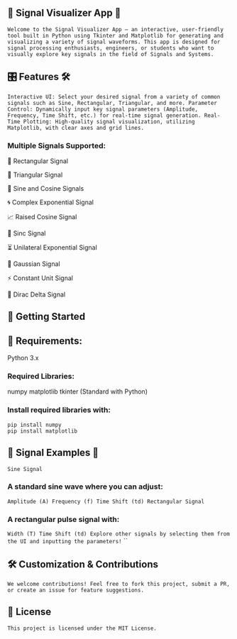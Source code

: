 ## 📡 Signal Visualizer App 🎨
``
Welcome to the Signal Visualizer App — an interactive, user-friendly tool built in Python using Tkinter and Matplotlib for generating and visualizing a variety of signal waveforms. This app is designed for signal processing enthusiasts, engineers, or students who want to visually explore key signals in the field of Signals and Systems.
``
## 🎛️ Features 🛠️
``
Interactive UI: Select your desired signal from a variety of common signals such as Sine, Rectangular, Triangular, and more.
Parameter Control: Dynamically input key signal parameters (Amplitude, Frequency, Time Shift, etc.) for real-time signal generation.
Real-Time Plotting: High-quality signal visualization, utilizing Matplotlib, with clear axes and grid lines.
``



### Multiple Signals Supported:



📐 Rectangular Signal

🔺 Triangular Signal

🌊 Sine and Cosine Signals

🌀 Complex Exponential Signal

📈 Raised Cosine Signal

📡 Sinc Signal

⏳ Unilateral Exponential Signal

🎯 Gaussian Signal

⚡ Constant Unit Signal

🎯 Dirac Delta Signal

## 🚀 Getting Started


## 🧰 Requirements:
Python 3.x


### Required Libraries:
numpy
matplotlib
tkinter (Standard with Python)
``
``
### Install required libraries with:

```
pip install numpy
pip install matplotlib
```



## 🎨 Signal Examples 🌟

``
Sine Signal
``
### A standard sine wave where you can adjust:
``
Amplitude (A)
Frequency (f)
Time Shift (td)
Rectangular Signal
``




### A rectangular pulse signal with:

``
Width (T)
Time Shift (td)
Explore other signals by selecting them from the UI and inputting the parameters!
``
``


## 🛠️ Customization & Contributions
```
We welcome contributions! Feel free to fork this project, submit a PR, or create an issue for feature suggestions.
```

## 📄 License
```
This project is licensed under the MIT License.
```
